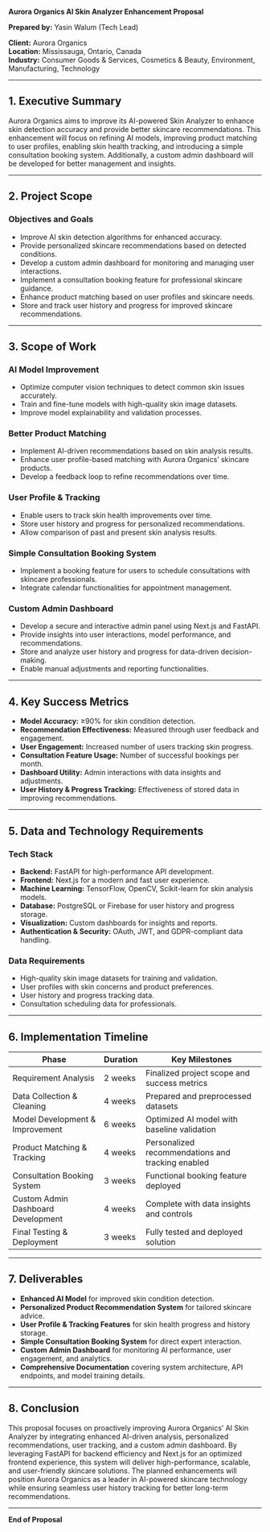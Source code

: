 **Aurora Organics AI Skin Analyzer Enhancement Proposal**

**Prepared by:** Yasin Walum (Tech Lead)

**Client:** Aurora Organics  
**Location:** Mississauga, Ontario, Canada  
**Industry:** Consumer Goods & Services, Cosmetics & Beauty, Environment, Manufacturing, Technology

---

## **1. Executive Summary**

Aurora Organics aims to improve its AI-powered Skin Analyzer to enhance skin detection accuracy and provide better skincare recommendations. This enhancement will focus on refining AI models, improving product matching to user profiles, enabling skin health tracking, and introducing a simple consultation booking system. Additionally, a custom admin dashboard will be developed for better management and insights.

---

## **2. Project Scope**

### **Objectives and Goals**

- Improve AI skin detection algorithms for enhanced accuracy.
- Provide personalized skincare recommendations based on detected conditions.
- Develop a custom admin dashboard for monitoring and managing user interactions.
- Implement a consultation booking feature for professional skincare guidance.
- Enhance product matching based on user profiles and skincare needs.
- Store and track user history and progress for improved skincare recommendations.

---

## **3. Scope of Work**

### **AI Model Improvement**

- Optimize computer vision techniques to detect common skin issues accurately.
- Train and fine-tune models with high-quality skin image datasets.
- Improve model explainability and validation processes.

### **Better Product Matching**

- Implement AI-driven recommendations based on skin analysis results.
- Enhance user profile-based matching with Aurora Organics’ skincare products.
- Develop a feedback loop to refine recommendations over time.

### **User Profile & Tracking**

- Enable users to track skin health improvements over time.
- Store user history and progress for personalized recommendations.
- Allow comparison of past and present skin analysis results.

### **Simple Consultation Booking System**

- Implement a booking feature for users to schedule consultations with skincare professionals.
- Integrate calendar functionalities for appointment management.

### **Custom Admin Dashboard**

- Develop a secure and interactive admin panel using Next.js and FastAPI.
- Provide insights into user interactions, model performance, and recommendations.
- Store and analyze user history and progress for data-driven decision-making.
- Enable manual adjustments and reporting functionalities.

---

## **4. Key Success Metrics**

- **Model Accuracy:** ≥90% for skin condition detection.
- **Recommendation Effectiveness:** Measured through user feedback and engagement.
- **User Engagement:** Increased number of users tracking skin progress.
- **Consultation Feature Usage:** Number of successful bookings per month.
- **Dashboard Utility:** Admin interactions with data insights and adjustments.
- **User History & Progress Tracking:** Effectiveness of stored data in improving recommendations.

---

## **5. Data and Technology Requirements**

### **Tech Stack**

- **Backend:** FastAPI for high-performance API development.
- **Frontend:** Next.js for a modern and fast user experience.
- **Machine Learning:** TensorFlow, OpenCV, Scikit-learn for skin analysis models.
- **Database:** PostgreSQL or Firebase for user history and progress storage.
- **Visualization:** Custom dashboards for insights and reports.
- **Authentication & Security:** OAuth, JWT, and GDPR-compliant data handling.

### **Data Requirements**

- High-quality skin image datasets for training and validation.
- User profiles with skin concerns and product preferences.
- User history and progress tracking data.
- Consultation scheduling data for professionals.

---

## **6. Implementation Timeline**

| **Phase**                          | **Duration** | **Key Milestones**                                |
| ---------------------------------- | ------------ | ------------------------------------------------- |
| Requirement Analysis               | 2 weeks      | Finalized project scope and success metrics       |
| Data Collection & Cleaning         | 4 weeks      | Prepared and preprocessed datasets                |
| Model Development & Improvement    | 6 weeks      | Optimized AI model with baseline validation       |
| Product Matching & Tracking        | 4 weeks      | Personalized recommendations and tracking enabled |
| Consultation Booking System        | 3 weeks      | Functional booking feature deployed               |
| Custom Admin Dashboard Development | 4 weeks      | Complete with data insights and controls          |
| Final Testing & Deployment         | 3 weeks      | Fully tested and deployed solution                |

---

## **7. Deliverables**

- **Enhanced AI Model** for improved skin condition detection.
- **Personalized Product Recommendation System** for tailored skincare advice.
- **User Profile & Tracking Features** for skin health progress and history storage.
- **Simple Consultation Booking System** for direct expert interaction.
- **Custom Admin Dashboard** for monitoring AI performance, user engagement, and analytics.
- **Comprehensive Documentation** covering system architecture, API endpoints, and model training details.

---

## **8. Conclusion**

This proposal focuses on proactively improving Aurora Organics’ AI Skin Analyzer by integrating enhanced AI-driven analysis, personalized recommendations, user tracking, and a custom admin dashboard. By leveraging FastAPI for backend efficiency and Next.js for an optimized frontend experience, this system will deliver high-performance, scalable, and user-friendly skincare solutions. The planned enhancements will position Aurora Organics as a leader in AI-powered skincare technology while ensuring seamless user history tracking for better long-term recommendations.

---

**End of Proposal**
